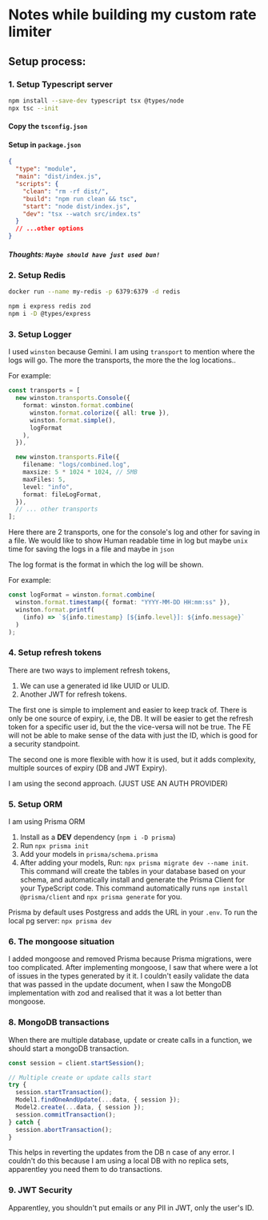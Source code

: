 # Notes while building my custom rate limiter

## Setup process:

### 1. Setup Typescript server

```sh
npm install --save-dev typescript tsx @types/node
npx tsc --init
```

#### Copy the `tsconfig.json`

#### Setup in `package.json`

```json
{
  "type": "module",
  "main": "dist/index.js",
  "scripts": {
    "clean": "rm -rf dist/",
    "build": "npm run clean && tsc",
    "start": "node dist/index.js",
    "dev": "tsx --watch src/index.ts"
  }
  // ...other options
}
```

##### Thoughts: `Maybe should have just used bun!`

### 2. Setup Redis

```sh
docker run --name my-redis -p 6379:6379 -d redis
```

```sh
npm i express redis zod
npm i -D @types/express
```

### 3. Setup Logger

I used `winston` because Gemini.
I am using `transport` to mention where the logs will go. The more the transports, the more the the log locations..

For example:

```ts
const transports = [
  new winston.transports.Console({
    format: winston.format.combine(
      winston.format.colorize({ all: true }),
      winston.format.simple(),
      logFormat
    ),
  }),

  new winston.transports.File({
    filename: "logs/combined.log",
    maxsize: 5 * 1024 * 1024, // 5MB
    maxFiles: 5,
    level: "info",
    format: fileLogFormat,
  }),
  // ... other transports
];
```

Here there are 2 transports, one for the console's log and other for saving in a file. We would like to show Human readable time in log but maybe `unix` time for saving the logs in a file and maybe in `json`

The log format is the format in which the log will be shown.

For example:

```ts
const logFormat = winston.format.combine(
  winston.format.timestamp({ format: "YYYY-MM-DD HH:mm:ss" }),
  winston.format.printf(
    (info) => `${info.timestamp} [${info.level}]: ${info.message}`
  )
);
```

### 4. Setup refresh tokens

There are two ways to implement refresh tokens,

1. We can use a generated id like UUID or ULID.
2. Another JWT for refresh tokens.

The first one is simple to implement and easier to keep track of. There is only be one source of expiry, i.e, the DB. It will be easier to get the refresh token for a specific user id, but the the vice-versa will not be true. The FE will not be able to make sense of the data with just the ID, which is good for a security standpoint.

The second one is more flexible with how it is used, but it adds complexity, multiple sources of expiry (DB and JWT Expiry).

I am using the second approach. (JUST USE AN AUTH PROVIDER)

### 5. Setup ORM

I am using Prisma ORM

1. Install as a **DEV** dependency (`npm i -D prisma`)
2. Run `npx prisma init`
3. Add your models in `prisma/schema.prisma`
4. After adding your models, Run: `npx prisma migrate dev --name init`. This command will create the tables in your database based on your schema, and automatically install and generate the Prisma Client for your TypeScript code. This command automatically runs `npm install @prisma/client` and `npx prisma generate` for you.

Prisma by default uses Postgress and adds the URL in your `.env`. To run the local pg server: `npx prisma dev`

### 6. The mongoose situation

I added mongoose and removed Prisma because Prisma migrations, were too complicated.
After implementing mongoose, I saw that where were a lot of issues in the types generated by it it.
I couldn't easily validate the data that was passed in the update document, when I saw the MongoDB implementation with zod and realised that it was a lot better than mongoose.

### 8. MongoDB transactions

When there are multiple database, update or create calls in a function, we should start a mongoDB transaction.

```js
const session = client.startSession();

// Multiple create or update calls start
try {
  session.startTransaction();
  Model1.findOneAndUpdate(...data, { session });
  Model2.create(...data, { session });
  session.commitTransaction();
} catch {
  session.abortTransaction();
}
```

This helps in reverting the updates from the DB n case of any error.
I couldn't do this because I am using a local DB with no replica sets, apparentley you need them to do transactions.

### 9. JWT Security

Apparentley, you shouldn't put emails or any PII in JWT, only the user's ID.

